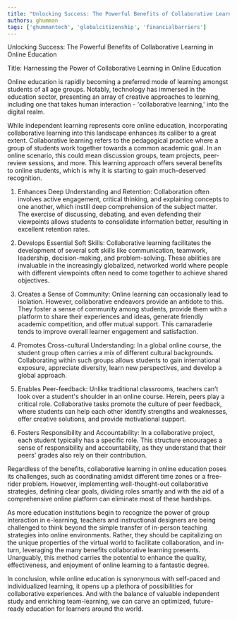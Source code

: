 ```yaml
---
title: "Unlocking Success: The Powerful Benefits of Collaborative Learning in Online Education"  # Wrap the title in double quotes
authors: ghumman
tags: ['ghummantech', 'globalcitizenship', 'financialbarriers']
---
```


Unlocking Success: The Powerful Benefits of Collaborative Learning in Online Education
<!-- truncate -->

Title: Harnessing the Power of Collaborative Learning in Online Education

Online education is rapidly becoming a preferred mode of learning amongst students of all age groups. Notably, technology has immersed in the education sector, presenting an array of creative approaches to learning, including one that takes human interaction - 'collaborative learning,' into the digital realm.

While independent learning represents core online education, incorporating collaborative learning into this landscape enhances its caliber to a great extent. Collaborative learning refers to the pedagogical practice where a group of students work together towards a common academic goal. In an online scenario, this could mean discussion groups, team projects, peer-review sessions, and more. This learning approach offers several benefits to online students, which is why it is starting to gain much-deserved recognition.

1. Enhances Deep Understanding and Retention:
Collaboration often involves active engagement, critical thinking, and explaining concepts to one another, which instill deep comprehension of the subject matter. The exercise of discussing, debating, and even defending their viewpoints allows students to consolidate information better, resulting in excellent retention rates. 

2. Develops Essential Soft Skills:
Collaborative learning facilitates the development of several soft skills like communication, teamwork, leadership, decision-making, and problem-solving. These abilities are invaluable in the increasingly globalized, networked world where people with different viewpoints often need to come together to achieve shared objectives.

3. Creates a Sense of Community:
Online learning can occasionally lead to isolation. However, collaborative endeavors provide an antidote to this. They foster a sense of community among students, provide them with a platform to share their experiences and ideas, generate friendly academic competition, and offer mutual support. This camaraderie tends to improve overall learner engagement and satisfaction.

4. Promotes Cross-cultural Understanding:
In a global online course, the student group often carries a mix of different cultural backgrounds. Collaborating within such groups allows students to gain international exposure, appreciate diversity, learn new perspectives, and develop a global approach.

5. Enables Peer-feedback:
Unlike traditional classrooms, teachers can’t look over a student's shoulder in an online course. Herein, peers play a critical role. Collaborative tasks promote the culture of peer feedback, where students can help each other identify strengths and weaknesses, offer creative solutions, and provide motivational support.

6. Fosters Responsibility and Accountability:
In a collaborative project, each student typically has a specific role. This structure encourages a sense of responsibility and accountability, as they understand that their peers’ grades also rely on their contribution. 

Regardless of the benefits, collaborative learning in online education poses its challenges, such as coordinating amidst different time zones or a free-rider problem. However, implementing well-thought-out collaborative strategies, defining clear goals, dividing roles smartly and with the aid of a comprehensive online platform can eliminate most of these hardships.

As more education institutions begin to recognize the power of group interaction in e-learning, teachers and instructional designers are being challenged to think beyond the simple transfer of in-person teaching strategies into online environments. Rather, they should be capitalizing on the unique properties of the virtual world to facilitate collaboration, and in-turn, leveraging the many benefits collaborative learning presents. Unarguably, this method carries the potential to enhance the quality, effectiveness, and enjoyment of online learning to a fantastic degree. 

In conclusion, while online education is synonymous with self-paced and individualized learning, it opens up a plethora of possibilities for collaborative experiences. And with the balance of valuable independent study and enriching team-learning, we can carve an optimized, future-ready education for learners around the world.
